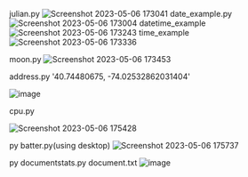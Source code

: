 julian.py
![Screenshot 2023-05-06 173041](https://user-images.githubusercontent.com/98131730/236647334-f053d84f-6e4a-436c-9769-5178152a2a9a.png)
date_example.py
![Screenshot 2023-05-06 173004](https://user-images.githubusercontent.com/98131730/236647374-aaff9cac-adc8-4fbb-8c8c-ec5a262593fa.png)
datetime_example
![Screenshot 2023-05-06 173243](https://user-images.githubusercontent.com/98131730/236647394-2d8a3a7b-aa65-406c-a176-fa0abc331d91.png)
time_example
![Screenshot 2023-05-06 173336](https://user-images.githubusercontent.com/98131730/236647420-7521eaac-f61a-4e90-9f25-221d3d2c0116.png)

moon.py
![Screenshot 2023-05-06 173453](https://user-images.githubusercontent.com/98131730/236647456-0ab86cda-6c6d-4a46-a1bc-c3f84df53455.png)

address.py '40.74480675, -74.02532862031404'

![image](https://user-images.githubusercontent.com/98131730/236647999-81127656-9d67-467c-b3f8-0106abfa3216.png)

cpu.py

![Screenshot 2023-05-06 175428](https://user-images.githubusercontent.com/98131730/236648049-1a2127c9-092f-4c24-ac5e-a90dd0c69ed8.png)

py batter.py(using desktop)
![Screenshot 2023-05-06 175737](https://user-images.githubusercontent.com/98131730/236648068-b37a1bdf-cd02-44ac-972d-2afc172a8610.png)


py documentstats.py document.txt
![image](https://user-images.githubusercontent.com/98131730/236648108-4311b4b4-0b1f-4c91-be58-1d069f033b14.png)
